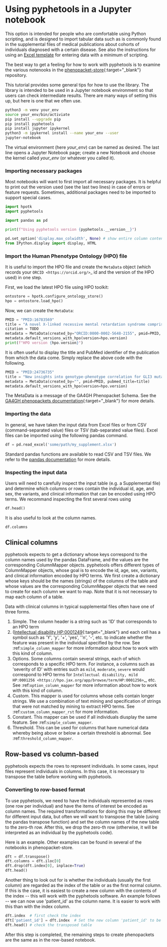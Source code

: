 # Using pyphetools in a Jupyter notebook

This option is intended for people who are comfortable using Python scripting, and is designed to import tabular data such as is commonly found in the supplemental files of medical publications about cohorts of individuals diagnosed with a certain disease. See also the instructions for using an [Excel template](template.md) for entering data with a minimum of scripting.


The best way to get a feeling for how to work with pyphetools is to examine the various notenooks in the
[phenopacket-store](https://github.com/monarch-initiative/phenopacket-store){:target="\_blank"} repository.

This tutorial provides some general tips for how to use the library. The library is intended to be used in a Jupyter notebook environment so that users can check intermediate results.
There are many ways of setting this up, but here is one that we often use.



```bash title="installing jupyter and running pyphetools in a notebook"
python3 -m venv your_env
source your_env/bin/activiate
pip install --upgrade pip
pip install pyphetools
pip install jupyter ipykernel
python3 -m ipykernel install --name your_env --user
jupyter-notebook
```

The virtual environment (here *your_env*) can be named as desired. The last line opens a Jupyter Notebook page;
create a new Notebook and choose the kernel called *your_env* (or whatever you called it).



### Importing necessary packages


Most notebooks will want to first import all necessary packages. It is helpful to print out the version
used (see the last two lines) in case of errors or feature requests. Sometimes, additional packages need
to be imported to support special cases.


```python title="Imports"
import hpotk
import pyphetools

import pandas as pd

print(f"Using pyphetools version {pyphetools.__version__}")

pd.set_option('display.max_colwidth', None) # show entire column contents, important!
from IPython.display import display, HTML
```

### Import the Human Phenotype Ontology (HPO) file

It is useful to import the HPO file and create the `MetaData` object 
(which records your `ORCID <https://orcid.org/>`_ id and the version of the HPO used) in one step.

First, we load the latest HPO file using HPO toolkit:

```python title="Load the latest HPO"
ontostore = hpotk.configure_ontology_store()
hpo = ontostore.load_hpo()
```

Now, we can create the `MetaData`: 

```python title="Configure MetaData"
PMID = "PMID:16783569"
title = "A novel X-linked recessive mental retardation syndrome comprising macrocephaly and ciliary dysfunction is allelic to oral-facial-digital type I syndrome"
citation = TODO
metadata = MetaData(created_by="ORCID:0000-0002-5648-2155", pmid=PMID, pubmed_title=title)
metadata.default_versions_with_hpo(version=hpo.version)
print(f"HPO version {hpo.version}")
```

It is often useful to display the title and PubMed identifier of the publication from which the data come.
Simply replace the above code with the following.

```python title="Configure MetaData with publication title and its PMID"
PMID = "PMID:24736735"
title = "New insights into genotype-phenotype correlation for GLI3 mutations"
metadata = MetaData(created_by="", pmid=PMID, pubmed_title=title)
metadata.default_versions_with_hpo(version=hpo.version)
```


The MetaData is a message of the GA4GH Phenopacket Schema. See the
[GA4GH phenopackets documentation](https://phenopacket-schema.readthedocs.io/en/latest/){:target="\_blank"} for more details.


### Importing the data


In general, we have taken the input data from Excel files or from CSV (command-separated value) files or TSV (tab-separated value files). Excel files can be imported using the following pandas command.

```python title="Reading an Excel input file"
df = pd.read_excel('some/path/my_supplement.xlsx')
```

Standard pandas functions are available to read CSV and TSV files. We refer to the [pandas documentation](https://pandas.pydata.org/) for  more details.


### Inspecting the input data


Users will need to carefully inspect the input table (e.g. a Supplemental file) and determine which columns or rows contain the individual id, age, and sex, the variants, and clinical information that can be encoded using HPO terms.
We recommand inspecting the first several rows using

```python title="Inspecting the data"
df.head()
```

It is also useful to look at the column names.

```python title="Inspecting the column names"
df.columns
```



## Clinical columns
pyphetools expects to get a dictionary whose keys correspond to the column names used by the pandas DataFrame,
and the values are the corresponding ColumnMapper objects. pyphetools offers different types of ColumnMapper objects, whose goal is to
encode the id, age, sex, variants, and clinical information encoded by HPO terms. We first create a dictionary whose keys should be the
names (strings) of the columns of the table and whose values are the corresponding ColumnMapper objects that we need to create for each column we
want to map. Note that it is not necessary to map each column of a table.


Data with clinical columns in typical supplemental files often have one of three forms.


1. Simple. The column header is a string such as 'ID' that corresponds to an HPO term
2. ([Intellectual disability HP:0001249](https://hpo.jax.org/app/browse/term/HP:0001249){:target="\_blank"} and each cell has a symbol such as
'Y', 'y', '+', 'yes', ''n', '-', etc. to indicate whether the feature was present in the individual specified by the row.  See :ref:`simple_column_mapper` for more information about how to work with this kind of column.
3. Options. Some columns contain several strings, each of which corresponds to a specific HPO term. For instance, a columns such as 'severity of ID' with entries such as `mild`, `moderate`, `severe` would correspond to HPO terms for
`Intellectual disability, mild HP:0001256 <https://hpo.jax.org/app/browse/term/HP:0001256>`_, etc. See :ref:`option_column_mapper` for more information about how to work with this kind of column.
4. Custom. This mapper is used for columns whose cells contain longer strings. We use a combination of text mining and specification of strings that were not matched by mining to extract HPO terms. See :ref:`custom_column_mapper_rst` for more information.
5. Constant. This mapper can be used if all individuals diusplay the same feature. See :ref:`simple_column_mapper`.
6. Threshold. This can be used for columns that have numerical data whereby being above or below a certain threshold is abnormal. See :ref:`threshold_column_mapper`.


## Row-based vs column-based

pyphetools expects the rows to represent individuals. In some cases, input files represent individuals in columns. In this case, it is necessary to transpose the table before working with pyphetools.


### Converting to row-based format

To use pyphetools, we need to have the individuals represented as rows (one row per individual) and have the items of interest be encoded as column names.
The required transformations for doing this may be different for different input data, but often we will want to transpose the table (using the pandas transpose function)
and set the column names of the new table to the zero-th row. After this, we drop the zero-th row (otherwise, it will be interpreted as an individual by the pyphetools code).



Here is an example. Other examples can be found in several of the notebooks in phenopacket-store.

```python title="Transforming from column-based to row-based format"
dft = df.transpose()
dft.columns = dft.iloc[0]
dft.drop(dft.index[0], inplace=True)
dft.head()
```


Another thing to look out for is whether the individuals (usually the first column) are regarded as the index of the table or as the first normal column.
If this is the case, it is easiest to create a new column with the contents of the index -- this will work with the pyphetools software.
An example follows -- we can now use 'patient_id' as the column name. It is easier to work with this than with the index column.



```python title="creating column with patient identifiers"
dft.index  # first check the index
dft['patient_id'] = dft.index  # Set the new column 'patient_id' to be identical to the contents of the index
dft.head() # check the transposed table
```

After this step is completed, the remaining steps to create phenopackets are the same as in the row-based notebook.
